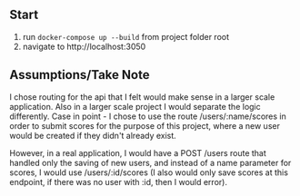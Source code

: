 ## Start

1. run `docker-compose up --build` from project folder root
2. navigate to http://localhost:3050

## Assumptions/Take Note
I chose routing for the api that I felt would make sense in a larger scale application. Also in a larger scale project I would separate the logic differently.
Case in point - I chose to use the route /users/:name/scores in order to submit scores for the purpose of this project, where a new user would be created if they didn't already exist. 

However, in a real application, I would have a POST /users route that handled only the saving of new users, and instead of a name parameter for scores, I would use
/users/:id/scores (I also would only save scores at this endpoint, if there was no user with :id, then I would error).